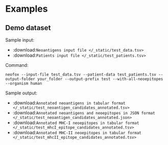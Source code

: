 # Examples

## Demo dataset

Sample input:
- :download:`Neoantigens input file </_static/test_data.tsv>`
- :download:`Patients input file </_static/test_patients.tsv>`

Command:
```
neofox --input-file test_data.tsv --patient-data test_patients.tsv --output-folder your_folder --output-prefix test --with-all-neoepitopes --organism human
```

Sample output:
- :download:`Annotated neoantigens in tabular format </_static/test_neoantigen_candidates_annotated.tsv>`
- :download:`Annotated neoantigens and neoepitopes in JSON format </_static/test_neoantigen_candidates_annotated.json>`
- :download:`Annotated MHC-I neoepitopes in tabular format </_static/test_mhcI_epitope_candidates_annotated.tsv>`
- :download:`Annotated MHC-II neoepitopes in tabular format </_static/test_mhcII_epitope_candidates_annotated.tsv>`